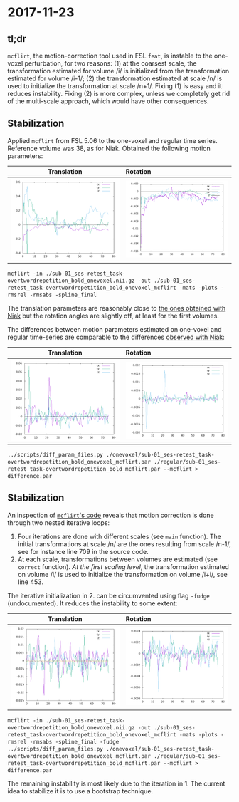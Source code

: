 # 2017-11-23

## tl;dr

   `mcflirt`, the motion-correction tool used in FSL `feat`, is
   instable to the one-voxel perturbation, for two reasons: (1) at the
   coarsest scale, the transformation estimated for volume /i/ is initialized
   from the transformation estimated for volume /i-1/; (2) the transformation
   estimated at scale /n/ is used to initialize the
   transformation at scale /n+1/. Fixing (1) is easy and it reduces
   instability. Fixing (2) is more complex, unless we completely get
   rid of the multi-scale approach, which would have other
   consequences.

## Stabilization

   Applied `mcflirt` from FSL 5.06 to the one-voxel and regular time
   series. Reference volume was 38, as for Niak. Obtained the
   following motion parameters:


  | Translation | Rotation |
  --------------|:---------|
  | ![translation](https://github.com/glatard/one-voxel/raw/master/mcflirt/translation.png) | ![rotation](https://github.com/glatard/one-voxel/raw/master/mcflirt/rotation.png) |

```
mcflirt -in ./sub-01_ses-retest_task-overtwordrepetition_bold_onevoxel.nii.gz -out ./sub-01_ses-retest_task-overtwordrepetition_bold_onevoxel_mcflirt -mats -plots -rmsrel -rmsabs -spline_final
```

  The translation parameters are reasonably close to [the ones
  obtained with
  Niak](https://github.com/glatard/one-voxel/tree/master/stabilized-niak-motion-correction)
  but the rotation angles are slightly off, at least for the first
  volumes.

  The differences between motion parameters estimated on one-voxel and
  regular time-series are comparable to the differences [observed with Niak](https://github.com/glatard/one-voxel/tree/master/robust-motion):
  
  | Translation | Rotation |
  --------------|:---------|
  | ![translation](https://github.com/glatard/one-voxel/raw/master/mcflirt/differences-translation.png) | ![rotation](https://github.com/glatard/one-voxel/raw/master/mcflirt/differences-rotation.png) |

```
../scripts/diff_param_files.py ./onevoxel/sub-01_ses-retest_task-overtwordrepetition_bold_onevoxel_mcflirt.par ./regular/sub-01_ses-retest_task-overtwordrepetition_bold_mcflirt.par --mcflirt > difference.par
```

## Stabilization

An inspection of [`mcflirt`'s
code](https://github.com/mangstad/FSL/blob/fsl-5.0.9/src/mcflirt/mcflirt.cc)
reveals that motion correction is done through two nested iterative loops:
1. Four iterations are done with different scales (see `main` function). The
initial transformations at scale /n/ are the ones resulting from scale /n-1/, see for instance line 709 in the source code.
2. At each scale, transformations between volumes are estimated (see `correct` function). *At the first scaling level*, the transformation estimated on volume /i/ is used to initialize the transformation on volume /i+i/, see line 453.

The iterative initialization in 2. can be circumvented using flag
`-fudge` (undocumented). It reduces the instability to some extent:

  | Translation | Rotation |
  --------------|:---------|
  | ![translation](https://github.com/glatard/one-voxel/raw/master/mcflirt/fudge/differences-translations.png) | ![rotation](https://github.com/glatard/one-voxel/raw/master/mcflirt/fudge/differences-rotations.png) |

```
mcflirt -in ./sub-01_ses-retest_task-overtwordrepetition_bold_onevoxel.nii.gz -out ./sub-01_ses-retest_task-overtwordrepetition_bold_onevoxel_mcflirt -mats -plots -rmsrel -rmsabs -spline_final -fudge
../scripts/diff_param_files.py ./onevoxel/sub-01_ses-retest_task-overtwordrepetition_bold_onevoxel_mcflirt.par ./regular/sub-01_ses-retest_task-overtwordrepetition_bold_mcflirt.par --mcflirt > difference.par
```

The remaining instability is most likely due to the iteration in 1. The current idea to stabilize it is to use a bootstrap technique.